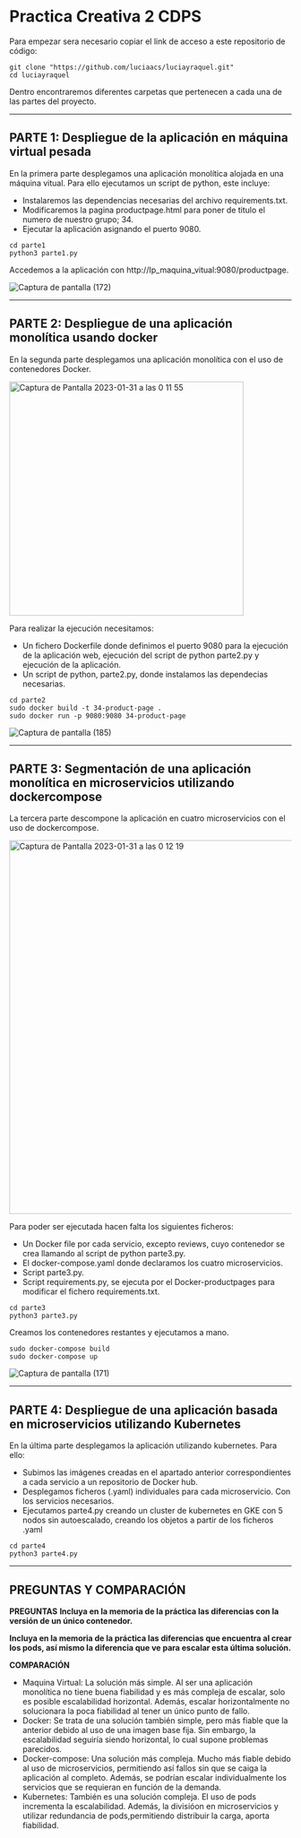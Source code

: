 # Practica Creativa 2 CDPS
Para empezar sera necesario copiar el link de acceso a este repositorio de código:
```
git clone "https://github.com/luciaacs/luciayraquel.git"
cd luciayraquel
```
Dentro encontraremos diferentes carpetas que pertenecen a cada una de las partes del proyecto.

-------------------------------------------------------------------------------------------------------------------------------------------------------------------------
PARTE 1: Despliegue de la aplicación en máquina virtual pesada
------------------------------------------------------------------------------------------------------------------------------------------------------------------------- 
En la primera parte desplegamos una aplicación monolítica alojada en una máquina vitual. Para ello ejecutamos un script de python, este incluye: 
- Instalaremos las dependencias necesarias del archivo requirements.txt.
- Modificaremos la pagina productpage.html para poner de titulo el numero de nuestro grupo; 34.
- Ejecutar la aplicación asignando el puerto 9080.

```
cd parte1
python3 parte1.py

```
Accedemos a la aplicación con http://Ip_maquina_vitual:9080/productpage.

![Captura de pantalla (172)](https://user-images.githubusercontent.com/106026951/215514953-ec51ee02-ef5e-4e46-9106-d9480f4fbdc0.png)

-------------------------------------------------------------------------------------------------------------------------------------------------------------------------
PARTE 2: Despliegue de una aplicación monolítica usando docker
------------------------------------------------------------------------------------------------------------------------------------------------------------------------- 
En la segunda parte desplegamos una aplicación monolítica con el uso de contenedores Docker. 

<img width="418" alt="Captura de Pantalla 2023-01-31 a las 0 11 55" src="https://user-images.githubusercontent.com/106026951/215617581-35a4a60d-4a04-4e84-9126-fbd71fec0550.png">

Para realizar la ejecución necesitamos:
- Un fichero Dockerfile donde definimos el puerto 9080 para la ejecución de la aplicación web, ejecución del script de python parte2.py y ejecución de la aplicación.
- Un script de python, parte2.py, donde instalamos las dependecias necesarias.

```
cd parte2
sudo docker build -t 34-product-page .
sudo docker run -p 9080:9080 34-product-page
```

![Captura de pantalla (185)](https://user-images.githubusercontent.com/106026951/215516853-8649932f-8e4a-4040-ba34-4dac7e68b315.png)

-------------------------------------------------------------------------------------------------------------------------------------------------------------------------
PARTE 3: Segmentación de una aplicación monolítica en microservicios utilizando dockercompose
------------------------------------------------------------------------------------------------------------------------------------------------------------------------- 
La tercera parte descompone la aplicación en cuatro microservicios con el uso de dockercompose. 

<img width="667" alt="Captura de Pantalla 2023-01-31 a las 0 12 19" src="https://user-images.githubusercontent.com/106026951/215617654-cdcfe645-c3a1-4fc1-8445-de3d156ce52d.png">

Para poder ser ejecutada hacen falta los siguientes ficheros:
- Un Docker file por cada servicio, excepto reviews, cuyo contenedor se crea llamando al script de python parte3.py.
- El docker-compose.yaml donde declaramos los cuatro microservicios.
- Script parte3.py.
- Script requirements.py, se ejecuta por el Docker-productpages para modificar el fichero requirements.txt.

```
cd parte3
python3 parte3.py
```
Creamos los contenedores restantes y ejecutamos a mano.
```
sudo docker-compose build
sudo docker-compose up
```
![Captura de pantalla (171)](https://user-images.githubusercontent.com/106026951/215477181-f1c24ddf-dd3a-4872-9a7d-e9ddd4ef7243.png)


-------------------------------------------------------------------------------------------------------------------------------------------------------------------------
PARTE 4: Despliegue de una aplicación basada en microservicios utilizando Kubernetes
------------------------------------------------------------------------------------------------------------------------------------------------------------------------- 
En la última parte desplegamos la aplicación utilizando kubernetes. Para ello:
- Subimos las imágenes creadas en el apartado anterior correspondientes a cada servicio a un repositorio de Docker hub.
- Desplegamos ficheros (.yaml) individuales para cada microservicio. Con los servicios necesarios. 
- Ejecutamos parte4.py creando un cluster de kubernetes en GKE con 5 nodos sin autoescalado, creando los objetos a partir de los ficheros .yaml 

```
cd parte4
python3 parte4.py
```
-------------------------------------------------------------------------------------------------------------------------------------------------------------------------
PREGUNTAS Y COMPARACIÓN
------------------------------------------------------------------------------------------------------------------------------------------------------------------------- 
**PREGUNTAS**
**Incluya en la memoria de la práctica las diferencias con la versión de un único contenedor.**


**Incluya en la memoria de la práctica las diferencias que encuentra al crear los pods, así mismo la diferencia que ve para escalar esta última solución.**

**COMPARACIÓN**
- Maquina Virtual: La solución más simple. Al ser una aplicación monolítica no tiene buena fiabilidad y es más compleja de escalar, solo es posible escalabilidad horizontal. Además, escalar horizontalmente no solucionara la poca fiabilidad al tener un único punto de fallo.
- Docker: Se trata de una solución también simple, pero más fiable que la anterior debido al uso de una imagen base fija. Sin embargo, la escalabilidad seguiría siendo horizontal, lo cual supone problemas parecidos.
- Docker-compose: Una solución más compleja. Mucho más fiable debido al uso de microservicios, permitiendo así fallos sin que se caiga la aplicación al completo. Además, se podrían escalar individualmente los servicios que se requieran en función de la demanda.
- Kubernetes: También es una solución compleja. El uso de pods incrementa la escalabilidad. Además, la divisióon en microservicios y utilizar redundancia de pods,permitiendo distribuir la carga, aporta fiabilidad. 




